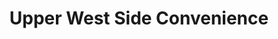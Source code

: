 ---
title: "Upper West Side Convenience"
url: /new-york/upper-west-side-convenience/
shop: tobacco
---
